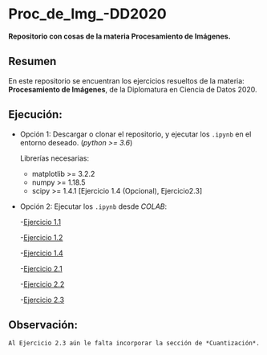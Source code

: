 # Proc_de_Img_-DD2020

**Repositorio con cosas de la materia Procesamiento de Imágenes.**

## Resumen
En este repositorio se encuentran los ejercicios resueltos de la materia: **Procesamiento de Imágenes**, 
de la Diplomatura en Ciencia de Datos 2020.


## Ejecución:

- Opción 1: Descargar o clonar el repositorio, y ejecutar los ``.ipynb`` en el entorno deseado. (_python >= 3.6_)

    Librerías necesarias:
    
    - matplotlib >= 3.2.2
    - numpy      >= 1.18.5
    - scipy      >= 1.4.1 [Ejercicio 1.4 (Opcional), Ejercicio2.3]

- Opción 2: Ejecutar los ``.ipynb`` desde *COLAB*:

    -[Ejercicio 1.1](https://colab.research.google.com/github/Gianuzzi/Proc_de_Img_-DD2020/blob/main/Ejercicio1.1.ipynb)
    
    -[Ejercicio 1.2](https://colab.research.google.com/github/Gianuzzi/Proc_de_Img_-DD2020/blob/main/Ejercicio1.2.ipynb)
    
    -[Ejercicio 1.4](https://colab.research.google.com/github/Gianuzzi/Proc_de_Img_-DD2020/blob/main/Ejercicio1.4.ipynb)
    
    -[Ejercicio 2.1](https://colab.research.google.com/github/Gianuzzi/Proc_de_Img_-DD2020/blob/main/Ejercicio2.1.ipynb)

    -[Ejercicio 2.2](https://colab.research.google.com/github/Gianuzzi/Proc_de_Img_-DD2020/blob/main/Ejercicio2.2.ipynb)

    -[Ejercicio 2.3](https://colab.research.google.com/github/Gianuzzi/Proc_de_Img_-DD2020/blob/main/Ejercicio2.3.ipynb)

## Observación:
    Al Ejercicio 2.3 aún le falta incorporar la sección de *Cuantización*.
